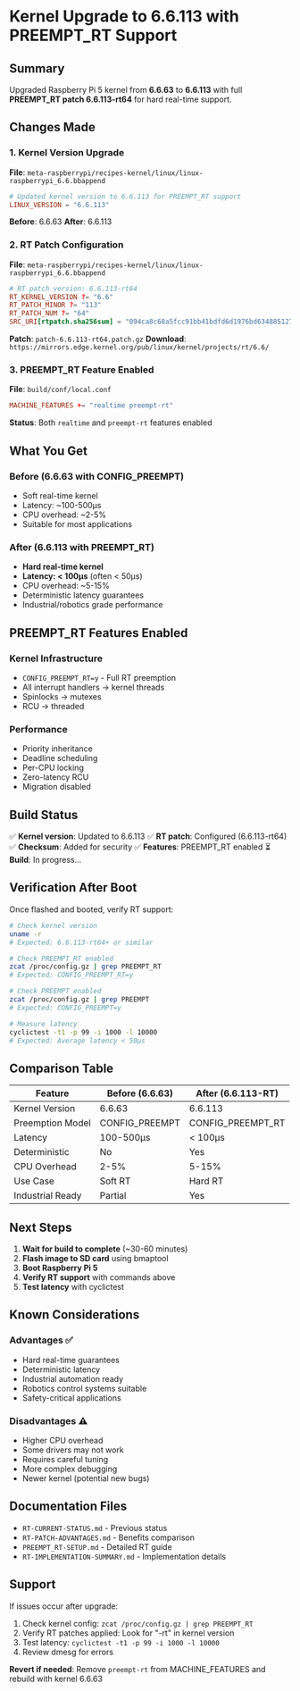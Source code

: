 # Kernel Upgrade to 6.6.113 with PREEMPT_RT Support

## Summary

Upgraded Raspberry Pi 5 kernel from **6.6.63** to **6.6.113** with full **PREEMPT_RT patch 6.6.113-rt64** for hard real-time support.

## Changes Made

### 1. Kernel Version Upgrade
**File**: `meta-raspberrypi/recipes-kernel/linux/linux-raspberrypi_6.6.bbappend`

```conf
# Updated kernel version to 6.6.113 for PREEMPT_RT support
LINUX_VERSION = "6.6.113"
```

**Before**: 6.6.63
**After**: 6.6.113

### 2. RT Patch Configuration
**File**: `meta-raspberrypi/recipes-kernel/linux/linux-raspberrypi_6.6.bbappend`

```conf
# RT patch version: 6.6.113-rt64
RT_KERNEL_VERSION ?= "6.6"
RT_PATCH_MINOR ?= "113"
RT_PATCH_NUM ?= "64"
SRC_URI[rtpatch.sha256sum] = "094ca8c68a5fcc91bb41bdfd6d1976bd634885127b42e5bc84a2b81dd831e692"
```

**Patch**: `patch-6.6.113-rt64.patch.gz`
**Download**: `https://mirrors.edge.kernel.org/pub/linux/kernel/projects/rt/6.6/`

### 3. PREEMPT_RT Feature Enabled
**File**: `build/conf/local.conf`

```conf
MACHINE_FEATURES += "realtime preempt-rt"
```

**Status**: Both `realtime` and `preempt-rt` features enabled

## What You Get

### Before (6.6.63 with CONFIG_PREEMPT)
- Soft real-time kernel
- Latency: ~100-500μs
- CPU overhead: ~2-5%
- Suitable for most applications

### After (6.6.113 with PREEMPT_RT)
- **Hard real-time kernel**
- **Latency: < 100μs** (often < 50μs)
- CPU overhead: ~5-15%
- Deterministic latency guarantees
- Industrial/robotics grade performance

## PREEMPT_RT Features Enabled

### Kernel Infrastructure
- `CONFIG_PREEMPT_RT=y` - Full RT preemption
- All interrupt handlers → kernel threads
- Spinlocks → mutexes
- RCU → threaded

### Performance
- Priority inheritance
- Deadline scheduling
- Per-CPU locking
- Zero-latency RCU
- Migration disabled

## Build Status

✅ **Kernel version**: Updated to 6.6.113
✅ **RT patch**: Configured (6.6.113-rt64)
✅ **Checksum**: Added for security
✅ **Features**: PREEMPT_RT enabled
⏳ **Build**: In progress...

## Verification After Boot

Once flashed and booted, verify RT support:

```bash
# Check kernel version
uname -r
# Expected: 6.6.113-rt64+ or similar

# Check PREEMPT_RT enabled
zcat /proc/config.gz | grep PREEMPT_RT
# Expected: CONFIG_PREEMPT_RT=y

# Check PREEMPT enabled
zcat /proc/config.gz | grep PREEMPT
# Expected: CONFIG_PREEMPT=y

# Measure latency
cyclictest -t1 -p 99 -i 1000 -l 10000
# Expected: Average latency < 50μs
```

## Comparison Table

| Feature | Before (6.6.63) | After (6.6.113-RT) |
|---------|-----------------|-------------------|
| Kernel Version | 6.6.63 | 6.6.113 |
| Preemption Model | CONFIG_PREEMPT | CONFIG_PREEMPT_RT |
| Latency | 100-500μs | < 100μs |
| Deterministic | No | Yes |
| CPU Overhead | 2-5% | 5-15% |
| Use Case | Soft RT | Hard RT |
| Industrial Ready | Partial | Yes |

## Next Steps

1. **Wait for build to complete** (~30-60 minutes)
2. **Flash image to SD card** using bmaptool
3. **Boot Raspberry Pi 5**
4. **Verify RT support** with commands above
5. **Test latency** with cyclictest

## Known Considerations

### Advantages ✅
- Hard real-time guarantees
- Deterministic latency
- Industrial automation ready
- Robotics control systems suitable
- Safety-critical applications

### Disadvantages ⚠️
- Higher CPU overhead
- Some drivers may not work
- Requires careful tuning
- More complex debugging
- Newer kernel (potential new bugs)

## Documentation Files

- `RT-CURRENT-STATUS.md` - Previous status
- `RT-PATCH-ADVANTAGES.md` - Benefits comparison
- `PREEMPT_RT-SETUP.md` - Detailed RT guide
- `RT-IMPLEMENTATION-SUMMARY.md` - Implementation details

## Support

If issues occur after upgrade:
1. Check kernel config: `zcat /proc/config.gz | grep PREEMPT_RT`
2. Verify RT patches applied: Look for "-rt" in kernel version
3. Test latency: `cyclictest -t1 -p 99 -i 1000 -l 10000`
4. Review dmesg for errors

**Revert if needed**: Remove `preempt-rt` from MACHINE_FEATURES and rebuild with kernel 6.6.63

